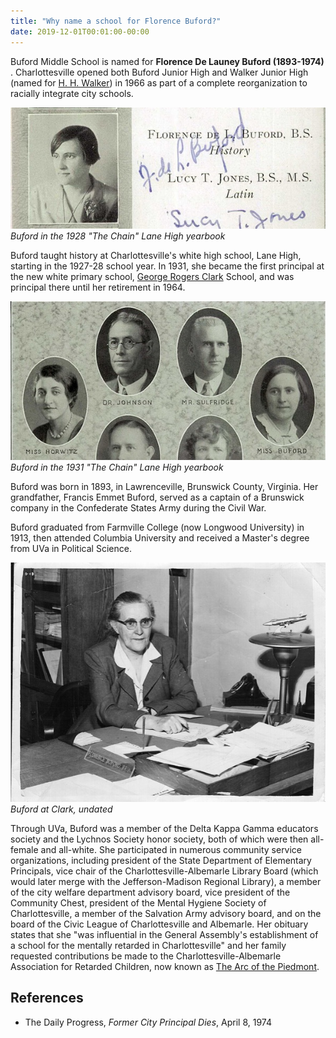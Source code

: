 ```yaml
---
title: "Why name a school for Florence Buford?"
date: 2019-12-01T00:01:00-00:00
---
```


Buford Middle School is named for ​**Florence De Launey Buford (1893-1974)​**.  Charlottesville opened both Buford Junior High and Walker Junior High (named for [H. H. Walker](../haswell-hunter-walker)) in 1966 as part of a complete reorganization to racially integrate city schools.

![Buford Lane 1928 Yearbook](buford_1928_lane_yb.jpg "Buford Lane 1928 Yearbook")
*Buford in the 1928 "The Chain" Lane High yearbook*

Buford taught history at Charlottesville's white high school, Lane High, starting in the 1927-28 school year. In 1931, she became the first principal at the new white primary school, [George Rogers Clark](../george-rogers-clark) School, and was principal there until her retirement in 1964.

![Buford Lane 1931 Yearbook](buford_1931_lane_yb.jpg "Buford Lane 1931 Yearbook")
*Buford in the 1931 "The Chain" Lane High yearbook*

Buford was born in 1893, in Lawrenceville, Brunswick County, Virginia. Her grandfather, Francis Emmet Buford, served as a captain of a Brunswick company in the Confederate States Army during the Civil War. 

Buford graduated from Farmville College (now Longwood University) in 1913, then attended Columbia University and received a  Master's degree from UVa in Political Science.

![Buford at Clark](buford.jpg "Buford at Clark")
*Buford at Clark, undated* 

Through UVa, Buford was a member of the Delta Kappa Gamma educators society and the Lychnos Society honor society, both of which were then all-female and all-white. She participated in numerous community service organizations, including president of the State Department of Elementary Principals, vice chair of the Charlottesville-Albemarle Library Board (which would later merge with the Jefferson-Madison Regional Library), a member of the city welfare department advisory board, vice president of the Community Chest, president of the Mental Hygiene Society of Charlottesville, a member of the Salvation Army advisory board, and on the board of the Civic League of Charlottesville and Albemarle.  Her obituary states that she "was influential
in the General Assembly's establishment of a school for the mentally retarded
in Charlottesville" and her family requested contributions be made to the Charlottesville-Albemarle Association for Retarded Children, now known as [The Arc of the Piedmont](https://arcpva.org/).

## References

* The Daily Progress, *Former City Principal Dies*, April 8, 1974